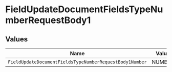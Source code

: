 # FieldUpdateDocumentFieldsTypeNumberRequestBody1


## Values

| Name                                                    | Value                                                   |
| ------------------------------------------------------- | ------------------------------------------------------- |
| `FieldUpdateDocumentFieldsTypeNumberRequestBody1Number` | NUMBER                                                  |
